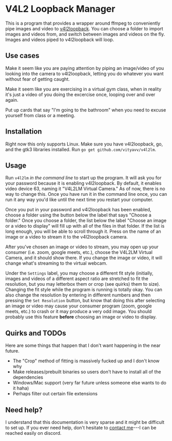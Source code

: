 # V4L2 Loopback Manager

This is a program that provides a wrapper around ffmpeg to conveniently pipe images and video to [v4l2loopback](https://github.com/umlaeute/v4l2loopback). You can choose a folder to import images and videos from, and switch between images and videos on the fly. Images and videos piped to v4l2loopback will loop.

## Use cases

Make it seem like you are paying attention by piping an image/video of you looking into the camera to v4l2loopback, letting you do whatever you want without fear of getting caught.

Make it seem like you are exercising in a virtual gym class, when in reality it's just a video of you doing the excercise once, looping over and over again.

Put up cards that say "I'm going to the bathroom" when you need to excuse yourself from class or a meeting.

## Installation

Right now this only supports Linux. Make sure you have v4l2loopback, go, and the gtk3 libraries installed. Run `go get github.com/vityavv/v4l2lm`.

## Usage

Run `v4l2lm` *in the command line* to start up the program. It will ask you for your password because it is enabling v4l2loopback. By default, it enables video device 63, naming it "V4L2LM Virtual Camera." As of now, there is no way to change this. Once you have run it in the command line once, you can run it any way you'd like until the next time you restart your computer.

Once you put in your password and v4l2loopback has been enabled, choose a folder using the button below the label that says "Choose a folder." Once you choose a folder, the list below the label "Choose an image or a video to display" will fill up with all of the files in that folder. If the list is long enough, you will be able to scroll through it. Press on the name of an image or a video to stream it to the v4l2loopback camera.

After you've chosen an image or video to stream, you may open up your consumer (i.e. zoom, google meets, etc.), choose the V4L2LM Virtual Camera, and it should show there. If you change the image or video, it will change what's streaming to the virtual webcam.

Under the `Settings` label, you may choose a different fit style (initially, images and videos of a different aspect ratio are stretched to fit the resolution, but you may letterbox them or crop (see quirks) them to size). Changing the fit style while the program is running is totally okay. You can also change the resolution by entering in different numbers and then pressing the `Set Resolution` button, but know that doing this after selecting an image or video may cause your consumer program (zoom, google meets, etc.) to crash or it may produce a very odd image. You should probably use this feature **before** choosing an image or video to display.

## Quirks and TODOs

Here are some things that happen that I don't want happening in the near future.

- The "Crop" method of fitting is massively fucked up and I don't know why
- Make releases/prebuilt binaries so users don't have to install all of the dependencies
- Windows/Mac support (very far future unless someone else wants to do it haha)
- Perhaps filter out certain file extensions

## Need help?

I understand that this documentation is very sparse and it might be difficult to set up. If you ever need help, don't hesitate to [contact me](https://victor.computer/about)---I can be reached easily on discord.

